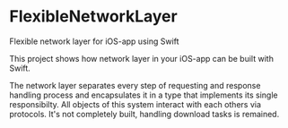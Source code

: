 # FlexibleNetworkLayer
Flexible network layer for iOS-app using Swift

This project shows how network layer in your iOS-app can be built with Swift. 

The network layer separates every step of requesting and response handling process and encapsulates it in a type that implements its single responsibilty. All objects of this system interact with each others via protocols.
It's not completely built, handling download tasks is remained.
